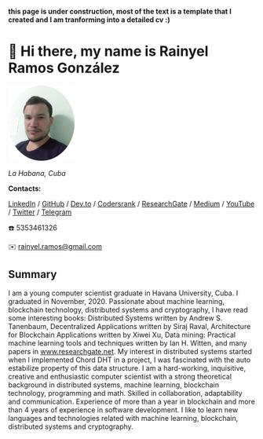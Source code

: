 **this page is under construction, most of the text is a template that I created and I am tranforming into a detailed cv :)**

# 👋 Hi there, my name is Rainyel Ramos González

<img src="assets/images/me3.jpg" alt="me" style="zoom: 15%;" />

*La Habana, Cuba*

**Contacts:**

[LinkedIn][4645735809913269750] / [GitHub][3501107990439883582] / [Dev.to][17961277350055325647] / [Codersrank][1097890777609527835] / [ResearchGate][12282103381254827543] / [Medium][12555484707309721380] / [YouTube][1452774931573403772] / [Twitter][8237254865795313300] / [Telegram][11949359265179372136]

:telephone: 5353461326

:envelope: rainyel.ramos@gmail.com

## Summary
I am a young computer scientist graduate in Havana University, Cuba. I graduated in November, 2020. Passionate about machine learning, blockchain technology, distributed systems and cryptography, I have read some interesting books: Distributed Systems written by Andrew S. Tanenbaum, Decentralized Applications written by Siraj Raval, Architecture for Blockchain Applications written by Xiwei Xu, Data mining: Practical machine learning tools and techniques written by Ian H. Witten, and many papers in www.researchgate.net. My interest in distributed systems started when I implemented Chord DHT in a project, I was fascinated with the auto estabilize property of this data structure. I am a hard-working, inquisitive, creative and enthusiastic computer scientist with a strong theoretical background in distributed systems, machine learning, blockchain technology, programming and math. Skilled in collaboration, adaptability and communication. Experience of more than a year in blockchain and more than 4 years of experience in software development. I like to learn new languages and technologies related with machine learning, blockchain, distributed systems and cryptography.

[4645735809913269750]: https://linkedin.com/in/rainyel-ramos
[3501107990439883582]: https://github.com/rayniel95
[1452774931573403772]: https://youtube.com/channel/UCLfQBlFqyxWjXTiET5uYtKg
[12555484707309721380]: https://rainyel-ramos.medium.com/
[17961277350055325647]: https://dev.to/rayniel95
[12282103381254827543]: https://researchgate.net/profile/Rainyel_Gonzalez
[10501492827982229945]: http://www.uh.cu
[8237254865795313300]: https://twitter.com/rayniel95
[11949359265179372136]: https://t.me/rayniel95
[1097890777609527835]: https://profile.codersrank.io/user/rayniel95

<!-- put a photo with my name inside notebook, practical excercises, etc. photos -->
<!-- si la persona que voy a poner no tiene informacion publica como researchgate, linkedin, etc. trato de poner algun articulo publico donde haya una foto de la misma -->
<!-- to put correctly abreviations -->
<!-- to use some program to check broken links and delete it, implement it on golang -->
<!-- maybe write the name of some fields-->
<!-- explicar como me decante por blockchain luego de hacer mi trabajo de distribuidos contar como busque departamentos especializado en eso pero no encontre y me quede con blockchian en criptografia y despues hice mi tesis, darle contexto a todo el cv para que se conozca lo q hice y por que lo hice -->

<!-- poner al decano y a la vicedecana de la facultad en la seccion de estudios -->

<!-- explicar q existe un concurso para pasar el 12 grado en la universidad y se puede entrar por las cuatro ciencias, explicar que entre por matematicas y que estuve alli un ano pero mi pasion fue cibernetica y me cambie -->

<!-- explicar como en cibernetica el enfoque de las asignaturas es hacia proyectos practicos los cuales la mayoria se hacen en equipo y que muchas asignaturas tiene un lenguaje de programacion establecido para trabajar y que hay que aprender, poner ejemplos, mostrar el enfoque q tiene nuestra carrera -->

<!-- explicar que si bien no soy un experto en ninguna tecnologia soy una persona que me gusta conocer y jugar con nuevas tecnologias ademas de que me gusta escoger la tecnologia correcta para el proyecto y prefiero invertir un tiempo en investigar la mejor tecnologia y aprenderla que tirarle con lo que ya se y q probablemente me sea mas complejo -->

<!-- poner el email intitucional al incio de la pagina y que puede usarse para verificar mi rol como profesor en la uh -->

<!-- en la seccion de trabajo explicar que en la universidad somos un grupo pequeno q intenta introducir la tecnologia blockchain en cuba que tenemos muchos proyectos desde cuba y que somos ingenieros, matematicos cientificos de la computacion, etc. somos muy pocos los que tenemos experiencia de programacion -->
